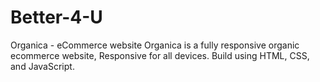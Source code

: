 # Better-4-U

Organica - eCommerce website
Organica is a fully responsive organic ecommerce website,
Responsive for all devices.
Build using HTML, CSS, and JavaScript.
